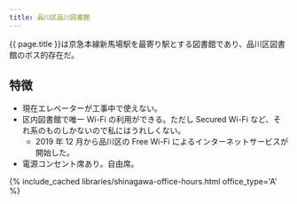```yaml
---
title: 品川区品川図書館
---
```


{{ page.title }}は京急本線新馬場駅を最寄り駅とする図書館であり、品川区図書館のボス的存在だ。

## 特徴

* 現在エレベーターが工事中で使えない。
* 区内図書館で唯一 Wi-Fi の利用ができる。ただし Secured Wi-Fi など、それ系のものしかないので私にはうれしくない。
  * 2019 年 12 月から品川区の Free Wi-Fi によるインターネットサービスが開始した。
* 電源コンセント席あり。自由席。

{% include_cached libraries/shinagawa-office-hours.html office_type='A' %}
